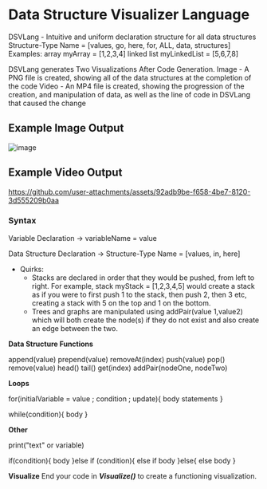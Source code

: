 # Data Structure Visualizer Language

DSVLang - Intuitive and uniform declaration structure for all data structures
Structure-Type Name = [values, go, here, for, ALL, data, structures]
Examples:
array myArray = [1,2,3,4]
linked list myLinkedList = [5,6,7,8]

DSVLang generates Two Visualizations After Code Generation.
Image - A PNG file is created, showing all of the data structures at the completion of the code
Video - An MP4 file is created, showing the progression of the creation, and manipulation of data, as well as the line of code in DSVLang that caused the change

## Example Image Output

![image](https://github.com/user-attachments/assets/b1a7cccb-c74a-4604-83e8-088952c7518b)


## Example Video Output

https://github.com/user-attachments/assets/92adb9be-f658-4be7-8120-3d555209b0aa

### Syntax

Variable Declaration -> variableName = value 

Data Structure Declaration -> Structure-Type Name = [values, in, here]
  - Quirks:
    - Stacks are declared in order that they would be pushed, from left to right. For example, stack myStack = [1,2,3,4,5] would create a stack as if you were to first push 1 to the stack, then push 2, then 3 etc, creating a stack with 5 on the top and 1 on the bottom.
    - Trees and graphs are manipulated using addPair(value 1,value2) which will both create the node(s) if they do not exist and also create an edge between the two.
   
**Data Structure Functions**

append(value)
prepend(value)
removeAt(index)
push(value)
pop()
remove(value) 
head()
tail()
get(index)
addPair(nodeOne, nodeTwo)

**Loops**

for(initialVariable = value ; condition ; update){
body statements
}

while(condition){
body
}

**Other**

print("text" or variable)

if(condition){
body
}else if (condition){
else if body
}else{
else body
}

**Visualize**
End your code in ***Visualize()*** to create a functioning visualization.

